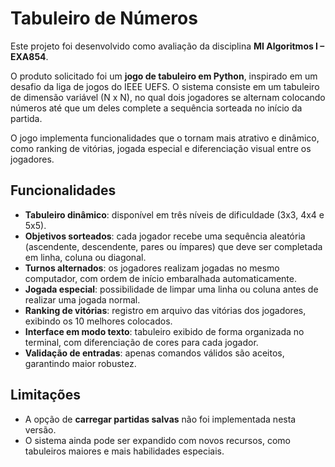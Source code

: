 # Tabuleiro de Números  

Este projeto foi desenvolvido como avaliação da disciplina **MI Algoritmos I – EXA854**.  

O produto solicitado foi um **jogo de tabuleiro em Python**, inspirado em um desafio da liga de jogos do IEEE UEFS. O sistema consiste em um tabuleiro de dimensão variável (N x N), no qual dois jogadores se alternam colocando números até que um deles complete a sequência sorteada no início da partida.  

O jogo implementa funcionalidades que o tornam mais atrativo e dinâmico, como ranking de vitórias, jogada especial e diferenciação visual entre os jogadores.  

## Funcionalidades  

- **Tabuleiro dinâmico**: disponível em três níveis de dificuldade (3x3, 4x4 e 5x5).  
- **Objetivos sorteados**: cada jogador recebe uma sequência aleatória (ascendente, descendente, pares ou ímpares) que deve ser completada em linha, coluna ou diagonal.  
- **Turnos alternados**: os jogadores realizam jogadas no mesmo computador, com ordem de início embaralhada automaticamente.  
- **Jogada especial**: possibilidade de limpar uma linha ou coluna antes de realizar uma jogada normal.  
- **Ranking de vitórias**: registro em arquivo das vitórias dos jogadores, exibindo os 10 melhores colocados.  
- **Interface em modo texto**: tabuleiro exibido de forma organizada no terminal, com diferenciação de cores para cada jogador.  
- **Validação de entradas**: apenas comandos válidos são aceitos, garantindo maior robustez.  

## Limitações  

- A opção de **carregar partidas salvas** não foi implementada nesta versão.  
- O sistema ainda pode ser expandido com novos recursos, como tabuleiros maiores e mais habilidades especiais.  
